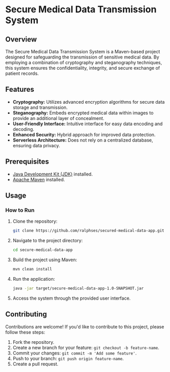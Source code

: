 # Secure Medical Data Transmission System

## Overview

The Secure Medical Data Transmission System is a Maven-based project designed for safeguarding the transmission of sensitive medical data. By employing a combination of cryptography and steganography techniques, this system ensures the confidentiality, integrity, and secure exchange of patient records.

## Features

- **Cryptography:** Utilizes advanced encryption algorithms for secure data storage and transmission.
- **Steganography:** Embeds encrypted medical data within images to provide an additional layer of concealment.
- **User-Friendly Interface:** Intuitive interface for easy data encoding and decoding.
- **Enhanced Security:** Hybrid approach for improved data protection.
- **Serverless Architecture:** Does not rely on a centralized database, ensuring data privacy.

## Prerequisites

- [Java Development Kit (JDK)](https://www.oracle.com/java/technologies/javase-downloads.html) installed.
- [Apache Maven](https://maven.apache.org/download.cgi) installed.

## Usage

### How to Run

1. Clone the repository:

    ```bash
    git clone https://github.com/ralphses/secured-medical-data-app.git
    ```

2. Navigate to the project directory:

    ```bash
    cd secure-medical-data-app
    ```

3. Build the project using Maven:

    ```bash
    mvn clean install
    ```

4. Run the application:

    ```bash
    java -jar target/secure-medical-data-app-1.0-SNAPSHOT.jar
    ```

5. Access the system through the provided user interface.

## Contributing

Contributions are welcome! If you'd like to contribute to this project, please follow these steps:

1. Fork the repository.
2. Create a new branch for your feature: `git checkout -b feature-name`.
3. Commit your changes: `git commit -m 'Add some feature'`.
4. Push to your branch: `git push origin feature-name`.
5. Create a pull request.

